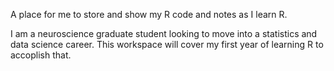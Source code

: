 A place for me to store and show my R code and notes as I learn R.

I am a neuroscience graduate student looking to move into a statistics and data science career. This workspace will cover my first year of learning R to accoplish that. 
